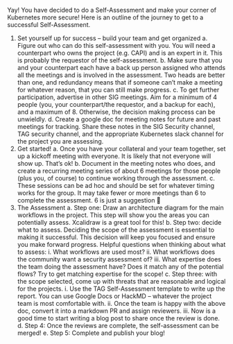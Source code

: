 Yay! You have decided to do a Self-Assessment and make your corner of Kubernetes more secure! Here is an outline of the journey to get to a successful Self-Assessment.

1.	Set yourself up for success – build your team and get organized
a.	Figure out who can do this self-assessment with you. You will need a counterpart who owns the project (e.g. CAPI) and is an expert in it. This is probably the requestor of the self-assessment.
b.	Make sure that you and your counterpart each have a back up person assigned who attends all the meetings and is involved in the assessment. Two heads are better than one, and redundancy means that if someone can’t make a meeting for whatever reason, that you can still make progress.
c.	To get further participation, advertise in other SIG meetings. Aim for a minimum of 4 people (you, your counterpart/the requestor, and a backup for each), and a maximum of 8. Otherwise, the decision making process can be unwieldly.
d.	Create a google doc for meeting notes for future and past meetings for tracking. Share these notes in the SIG Security channel, TAG security channel, and the appropriate Kubernetes slack channel for the project you are assessing.
2.	Get started!
a.	Once you have your collateral and your team together, set up a kickoff meeting with everyone. It is likely that not everyone will show up. That’s ok! 
b.	Document in the meeting notes who does, and create a recurring meeting series of about 6 meetings for those people (plus you, of course) to continue working through the assessment.
c.	These sessions can be ad hoc and should be set for whatever timing works for the group. It may take fewer or more meetings than 6 to complete the assessment. 6 is just a suggestion 
3.	The Assessment
a.	Step one: Draw an architecture diagram for the main workflows in the project. This step will show you the areas you can potentially assess. Xcalidraw is a great tool for this!
b.	Step two: decide what to assess. Deciding the scope of the assessment is essential to making it successful. This decision will keep you focused and ensure you make forward progress. Helpful questions when thinking about what to assess:
i.	What workflows are used most?
ii.	What workflows does the community want a security assessment of?
iii.	What expertise does the team doing the assessment have? Does it match any of the potential flows? Try to get matching expertise for the scope!
c.	Step three: with the scope selected, come up with threats that are reasonable and logical for the projects. 
i.	Use the TAG Self-Assessment template to write up the report. You can use Google Docs or HackMD – whatever the project team is most comfortable with. 
ii.	Once the team is happy with the above doc, convert it into a markdown PR and assign reviewers.
iii.	Now is a good time to start writing a blog post to share once the review is done.
d.	Step 4: Once the reviews are complete, the self-assessment can be merged!
e.	Step 5: Complete and publish your blog!

